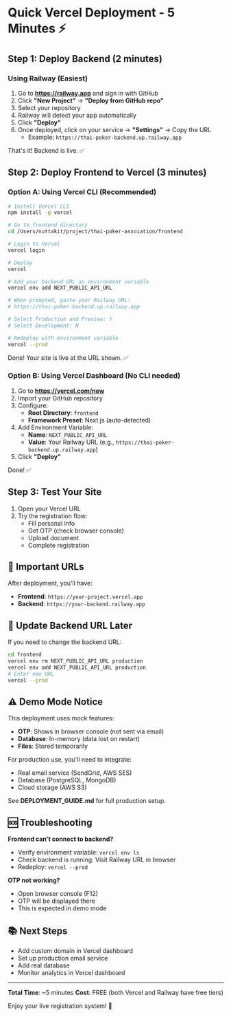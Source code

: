 # Quick Vercel Deployment - 5 Minutes ⚡

## Step 1: Deploy Backend (2 minutes)

### Using Railway (Easiest)

1. Go to **https://railway.app** and sign in with GitHub
2. Click **"New Project"** → **"Deploy from GitHub repo"**
3. Select your repository
4. Railway will detect your app automatically
5. Click **"Deploy"**
6. Once deployed, click on your service → **"Settings"** → Copy the URL
   - Example: `https://thai-poker-backend.up.railway.app`

That's it! Backend is live. ✅

## Step 2: Deploy Frontend to Vercel (3 minutes)

### Option A: Using Vercel CLI (Recommended)

```bash
# Install Vercel CLI
npm install -g vercel

# Go to frontend directory
cd /Users/nuttakit/project/thai-poker-assoiation/frontend

# Login to Vercel
vercel login

# Deploy
vercel

# Add your backend URL as environment variable
vercel env add NEXT_PUBLIC_API_URL

# When prompted, paste your Railway URL:
# https://thai-poker-backend.up.railway.app

# Select Production and Preview: Y
# Select Development: N

# Redeploy with environment variable
vercel --prod
```

Done! Your site is live at the URL shown. ✅

### Option B: Using Vercel Dashboard (No CLI needed)

1. Go to **https://vercel.com/new**
2. Import your GitHub repository
3. Configure:
   - **Root Directory**: `frontend`
   - **Framework Preset**: Next.js (auto-detected)
4. Add Environment Variable:
   - **Name**: `NEXT_PUBLIC_API_URL`
   - **Value**: Your Railway URL (e.g., `https://thai-poker-backend.up.railway.app`)
5. Click **"Deploy"**

Done! ✅

## Step 3: Test Your Site

1. Open your Vercel URL
2. Try the registration flow:
   - Fill personal info
   - Get OTP (check browser console)
   - Upload document
   - Complete registration

## 🎯 Important URLs

After deployment, you'll have:
- **Frontend**: `https://your-project.vercel.app`
- **Backend**: `https://your-backend.railway.app`

## 🔧 Update Backend URL Later

If you need to change the backend URL:

```bash
cd frontend
vercel env rm NEXT_PUBLIC_API_URL production
vercel env add NEXT_PUBLIC_API_URL production
# Enter new URL
vercel --prod
```

## ⚠️ Demo Mode Notice

This deployment uses mock features:
- **OTP**: Shows in browser console (not sent via email)
- **Database**: In-memory (data lost on restart)
- **Files**: Stored temporarily

For production use, you'll need to integrate:
- Real email service (SendGrid, AWS SES)
- Database (PostgreSQL, MongoDB)
- Cloud storage (AWS S3)

See **DEPLOYMENT_GUIDE.md** for full production setup.

## 🆘 Troubleshooting

**Frontend can't connect to backend?**
- Verify environment variable: `vercel env ls`
- Check backend is running: Visit Railway URL in browser
- Redeploy: `vercel --prod`

**OTP not working?**
- Open browser console (F12)
- OTP will be displayed there
- This is expected in demo mode

## 📚 Next Steps

- Add custom domain in Vercel dashboard
- Set up production email service
- Add real database
- Monitor analytics in Vercel dashboard

---

**Total Time**: ~5 minutes
**Cost**: FREE (both Vercel and Railway have free tiers)

Enjoy your live registration system! 🎉
